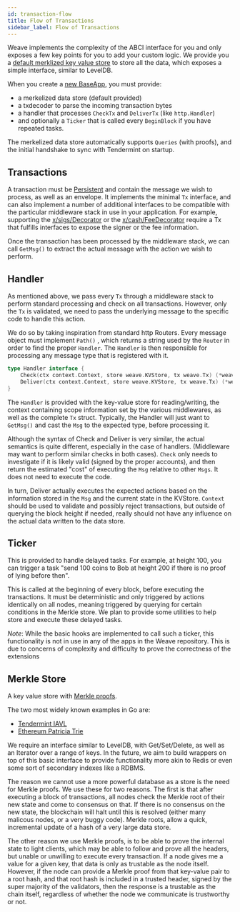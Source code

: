 ```yaml
---
id: transaction-flow
title: Flow of Transactions
sidebar_label: Flow of Transactions
---
```


Weave implements the complexity of the ABCI interface for you and only exposes a few key points for you to add your custom logic. We provide you a [default merklized key value store](https://github.com/iov-one/weave/blob/v0.21.0/store/iavl/adapter.go) to store all the data, which exposes a simple interface, similar to LevelDB.

When you create a [new BaseApp](https://github.com/iov-one/weave/blob/v0.21.0/app/base.go#L22-L33), you must provide:

- a merkelized data store (default provided)
- a txdecoder to parse the incoming transaction bytes
- a handler that processes `CheckTx` and `DeliverTx` (like `http.Handler`)
- and optionally a `Ticker` that is called every `BeginBlock` if you have repeated tasks.

The merkelized data store automatically supports `Queries` (with proofs), and the initial handshake to sync with Tendermint on startup.

## Transactions

A transaction must be [Persistent](#Persistence) and contain the message we wish to process, as well as an envelope. It implements the minimal `Tx` interface, and can also implement a number of additional interfaces to be compatible with the particular middleware stack in use in your application. For example, supporting the [x/sigs/Decorator](https://github.com/iov-one/weave/blob/v0.21.0/x/sigs/decorator.go#L53) or the [x/cash/FeeDecorator](https://github.com/iov-one/weave/blob/v0.21.0/x/cash/staticfee.go#L114) require a Tx that fulfills interfaces to expose the signer or the fee information.

Once the transaction has been processed by the middleware stack, we can call `GetMsg()` to extract the actual message with the action we wish to perform.

## Handler

As mentioned above, we pass every `Tx` through a middleware stack to perform standard processing and check on all transactions. However, only the `Tx` is validated, we need to pass the underlying message to the specific code to handle this action.

We do so by taking inspiration from standard http Routers. Every message object must implement `Path()` , which returns a string used by the `Router` in order to find the proper `Handler`. The `Handler` is then responsible for processing any message type that is registered with it.

```go
type Handler interface {
    Check(ctx context.Context, store weave.KVStore, tx weave.Tx) (*weave.CheckResult, error)
    Deliver(ctx context.Context, store weave.KVStore, tx weave.Tx) (*weave.DeliverResult, error)
}
```

The `Handler` is provided with the key-value store for reading/writing, the context containing scope information set by the various middlewares, as well as the complete `Tx` struct. Typically, the Handler will just want to `GetMsg()` and cast the `Msg` to the expected type, before processing it.

Although the syntax of Check and Deliver is very similar, the actual semantics is quite different, especially in the case of handlers. (Middleware may want to perform similar checks in both cases). `Check` only needs to investigate if it is likely valid (signed by the proper accounts), and then return the estimated "cost" of executing the `Msg` relative to other `Msgs`. It does not need to execute the code.

In turn, Deliver actually executes the expected actions based on the information stored in the `Msg` and the current state in the KVStore. `Context` should be used to validate and possibly reject transactions, but outside of querying the block height if needed, really should not have any influence on the actual data written to the data store.

## Ticker

This is provided to handle delayed tasks. For example, at height 100, you can trigger a task "send 100 coins to Bob at height 200 if there is no proof of lying before then".

This is called at the beginning of every block, before executing the transactions. It must be deterministic and only triggered by actions identically on all nodes, meaning triggered by querying for certain conditions in the Merkle store. We plan to provide some utilities to help store and execute these delayed tasks.

_Note_: While the basic hooks are implemented to call such a ticker, this functionality is not in use in any of the apps in the Weave repository. This is due to concerns of complexity and difficulty to prove the correctness of the extensions

## Merkle Store

A key value store with [Merkle proofs](https://en.wikipedia.org/wiki/Merkle_tree).

The two most widely known examples in Go are:

- [Tendermint IAVL](https://github.com/tendermint/iavl)
- [Ethereum Patricia Trie](https://github.com/ethereum/wiki/wiki/Patricia-Tree)

We require an interface similar to LevelDB, with Get/Set/Delete, as well as an Iterator over a range of keys. In the future, we aim to build wrappers on top of this basic interface to provide functionality more akin to Redis or even some sort of secondary indexes like a RDBMS.

The reason we cannot use a more powerful database as a store is the need for Merkle proofs. We use these for two reasons. The first is that after executing a block of transactions, all nodes check the Merkle root of their new state and come to consensus on that. If there is no consensus on the new state, the blockchain will halt until this is resolved (either many malicous nodes, or a very buggy code). Merkle roots, allow a quick, incremental update of a hash of a very large data store.

The other reason we use Merkle proofs, is to be able to prove the internal state to light clients, which may be able to follow and prove all the headers, but unable or unwilling to execute every transaction. If a node gives me a value for a given key, that data is only as trustable as the node itself. However, if the node can provide a Merkle proof from that key-value pair to a root hash, and that root hash is included in a trusted header, signed by the super majority of the validators, then the response is a trustable as the chain itself, regardless of whether the node we communicate is trustworthy or not.
